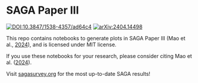 # SAGA Paper III

[![DOI:10.3847/1538-4357/ad64c4](https://img.shields.io/badge/DOI-10.3847%2F1538--4357%2Fad64c4-brightgreen.svg)](https://doi.org/10.3847/1538-4357/ad64c4)
[![arXiv:2404.14498](https://img.shields.io/badge/astro--ph.GA-arXiv%3A2404.14498-B31B1B.svg)](https://arxiv.org/abs/2404.14498)

This repo contains notebooks to generate plots in SAGA Paper III (Mao et al., [2024](https://ui.adsabs.harvard.edu/abs/2024arXiv240414498M/abstract)), 
and is licensed under MIT license. 

If you use these notebooks for your research, please consider citing Mao et al. ([2024](https://ui.adsabs.harvard.edu/abs/2024arXiv240414498M/abstract)). 

Visit [sagasurvey.org](https://sagasurvey.org) for the most up-to-date SAGA results!
